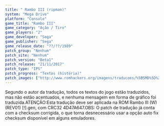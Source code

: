 ```yaml
---
title: " Rambo III (ripman)"
system: "Mega Drive"
platform: "Console"
game_title: "Rambo III"
game_category: "Ação / Tiro"
game_players: "2"
game_developer: "Sega"
game_publisher: "Sega"
game_release_date: "??/??/1989"
patch_group: "Nenhum"
patch_site: "Nenhum"
patch_version: "Beta1"
patch_release: "21/11/2017"
patch_type: "IPS"
patch_progress: "Textos (história)"
patch_images: ["http://www.romhackers.org/imagens/traducoes/%5BSMD%5D%20Rambo%20III%20-%20ripman%20-%201.png","http://www.romhackers.org/imagens/traducoes/%5BSMD%5D%20Rambo%20III%20-%20ripman%20-%202.png","http://www.romhackers.org/imagens/traducoes/%5BSMD%5D%20Rambo%20III%20-%20ripman%20-%203.png"]
---
```

Segundo o autor da tradução, todos os textos do jogo estão traduzidos, mas não estão acentuados, e nenhuma mensagem em forma de gráfico foi traduzida.ATENÇÃO:Esta tradução deve ser aplicada na ROM Rambo III (W) (REV01) [!].gen, com CRC32 4D47A647.OBS: O patch de tradução já conta com a checksum corrigida, o que torna desnecessário usar a opção auto fix checksum disponível em alguns emuladores.